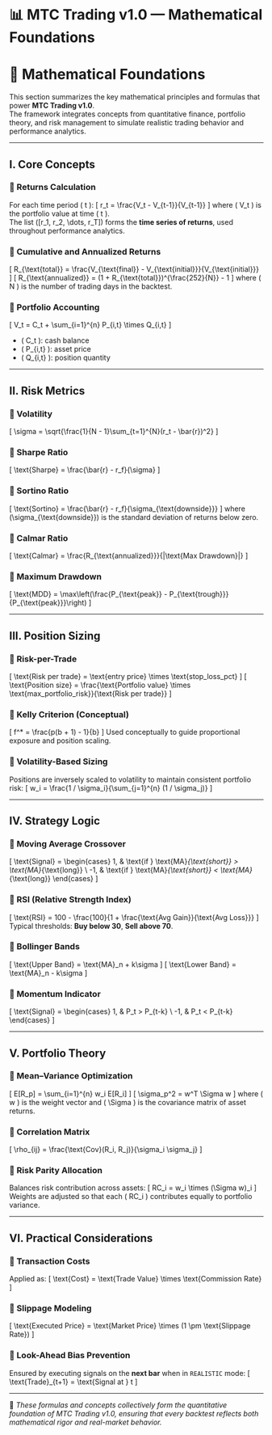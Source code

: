 # 📊 MTC Trading v1.0 — Mathematical Foundations

# 📐 Mathematical Foundations

This section summarizes the key mathematical principles and formulas that power **MTC Trading v1.0**.  
The framework integrates concepts from quantitative finance, portfolio theory, and risk management to simulate realistic trading behavior and performance analytics.

---

## I. Core Concepts

### 🔹 Returns Calculation
For each time period \( t \):
\[
r_t = \frac{V_t - V_{t-1}}{V_{t-1}}
\]
where \( V_t \) is the portfolio value at time \( t \).  
The list \([r_1, r_2, \dots, r_T]\) forms the **time series of returns**, used throughout performance analytics.

### 🔹 Cumulative and Annualized Returns
\[
R_{\text{total}} = \frac{V_{\text{final}} - V_{\text{initial}}}{V_{\text{initial}}}
\]
\[
R_{\text{annualized}} = (1 + R_{\text{total}})^{\frac{252}{N}} - 1
\]
where \( N \) is the number of trading days in the backtest.

### 🔹 Portfolio Accounting
\[
V_t = C_t + \sum_{i=1}^{n} P_{i,t} \times Q_{i,t}
\]
- \( C_t \): cash balance  
- \( P_{i,t} \): asset price  
- \( Q_{i,t} \): position quantity  

---

## II. Risk Metrics

### 🔹 Volatility
\[
\sigma = \sqrt{\frac{1}{N - 1}\sum_{t=1}^{N}(r_t - \bar{r})^2}
\]

### 🔹 Sharpe Ratio
\[
\text{Sharpe} = \frac{\bar{r} - r_f}{\sigma}
\]

### 🔹 Sortino Ratio
\[
\text{Sortino} = \frac{\bar{r} - r_f}{\sigma_{\text{downside}}}
\]
where \(\sigma_{\text{downside}}\) is the standard deviation of returns below zero.

### 🔹 Calmar Ratio
\[
\text{Calmar} = \frac{R_{\text{annualized}}}{|\text{Max Drawdown}|}
\]

### 🔹 Maximum Drawdown
\[
\text{MDD} = \max\left(\frac{P_{\text{peak}} - P_{\text{trough}}}{P_{\text{peak}}}\right)
\]

---

## III. Position Sizing

### 🔹 Risk-per-Trade
\[
\text{Risk per trade} = \text{entry price} \times \text{stop\_loss\_pct}
\]
\[
\text{Position size} = \frac{\text{Portfolio value} \times \text{max\_portfolio\_risk}}{\text{Risk per trade}}
\]

### 🔹 Kelly Criterion (Conceptual)
\[
f^* = \frac{p(b + 1) - 1}{b}
\]
Used conceptually to guide proportional exposure and position scaling.

### 🔹 Volatility-Based Sizing
Positions are inversely scaled to volatility to maintain consistent portfolio risk:
\[
w_i = \frac{1 / \sigma_i}{\sum_{j=1}^{n} (1 / \sigma_j)}
\]

---

## IV. Strategy Logic

### 🔹 Moving Average Crossover
\[
\text{Signal} =
\begin{cases}
1, & \text{if } \text{MA}_{\text{short}} > \text{MA}_{\text{long}} \\
-1, & \text{if } \text{MA}_{\text{short}} < \text{MA}_{\text{long}}
\end{cases}
\]

### 🔹 RSI (Relative Strength Index)
\[
\text{RSI} = 100 - \frac{100}{1 + \frac{\text{Avg Gain}}{\text{Avg Loss}}}
\]
Typical thresholds: **Buy below 30**, **Sell above 70**.

### 🔹 Bollinger Bands
\[
\text{Upper Band} = \text{MA}_n + k\sigma
\]
\[
\text{Lower Band} = \text{MA}_n - k\sigma
\]

### 🔹 Momentum Indicator
\[
\text{Signal} =
\begin{cases}
1, & P_t > P_{t-k} \\
-1, & P_t < P_{t-k}
\end{cases}
\]

---

## V. Portfolio Theory

### 🔹 Mean–Variance Optimization
\[
E[R_p] = \sum_{i=1}^{n} w_i E[R_i]
\]
\[
\sigma_p^2 = w^T \Sigma w
\]
where \( w \) is the weight vector and \( \Sigma \) is the covariance matrix of asset returns.

### 🔹 Correlation Matrix
\[
\rho_{ij} = \frac{\text{Cov}(R_i, R_j)}{\sigma_i \sigma_j}
\]

### 🔹 Risk Parity Allocation
Balances risk contribution across assets:
\[
RC_i = w_i \times (\Sigma w)_i
\]
Weights are adjusted so that each \( RC_i \) contributes equally to portfolio variance.

---

## VI. Practical Considerations

### 🔹 Transaction Costs
Applied as:
\[
\text{Cost} = \text{Trade Value} \times \text{Commission Rate}
\]

### 🔹 Slippage Modeling
\[
\text{Executed Price} = \text{Market Price} \times (1 \pm \text{Slippage Rate})
\]

### 🔹 Look-Ahead Bias Prevention
Ensured by executing signals on the **next bar** when in `REALISTIC` mode:
\[
\text{Trade}_{t+1} = \text{Signal at } t
\]

---

📘 *These formulas and concepts collectively form the quantitative foundation of MTC Trading v1.0, ensuring that every backtest reflects both mathematical rigor and real-market behavior.*
